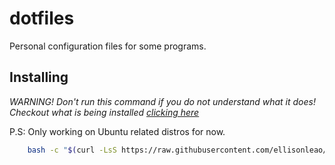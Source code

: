 dotfiles
========

Personal configuration files for some programs.

## Installing

*WARNING! Don't run this command if you do not understand what it does! Checkout what is being installed [clicking here](https://github.com/ellisonleao/dotfiles/blob/linux/CONTENTS.md)*

P.S: Only working on Ubuntu related distros for now.

```bash
	bash -c "$(curl -LsS https://raw.githubusercontent.com/ellisonleao/dotfiles/linux/install)"
```
